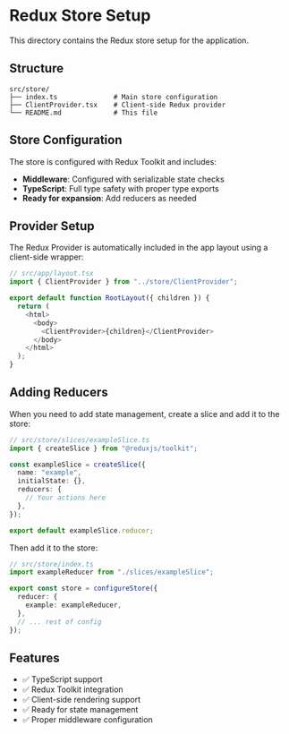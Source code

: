 # Redux Store Setup

This directory contains the Redux store setup for the application.

## Structure

```
src/store/
├── index.ts              # Main store configuration
├── ClientProvider.tsx    # Client-side Redux provider
└── README.md             # This file
```

## Store Configuration

The store is configured with Redux Toolkit and includes:

- **Middleware**: Configured with serializable state checks
- **TypeScript**: Full type safety with proper type exports
- **Ready for expansion**: Add reducers as needed

## Provider Setup

The Redux Provider is automatically included in the app layout using a client-side wrapper:

```typescript
// src/app/layout.tsx
import { ClientProvider } from "../store/ClientProvider";

export default function RootLayout({ children }) {
  return (
    <html>
      <body>
        <ClientProvider>{children}</ClientProvider>
      </body>
    </html>
  );
}
```

## Adding Reducers

When you need to add state management, create a slice and add it to the store:

```typescript
// src/store/slices/exampleSlice.ts
import { createSlice } from "@reduxjs/toolkit";

const exampleSlice = createSlice({
  name: "example",
  initialState: {},
  reducers: {
    // Your actions here
  },
});

export default exampleSlice.reducer;
```

Then add it to the store:

```typescript
// src/store/index.ts
import exampleReducer from "./slices/exampleSlice";

export const store = configureStore({
  reducer: {
    example: exampleReducer,
  },
  // ... rest of config
});
```

## Features

- ✅ TypeScript support
- ✅ Redux Toolkit integration
- ✅ Client-side rendering support
- ✅ Ready for state management
- ✅ Proper middleware configuration
